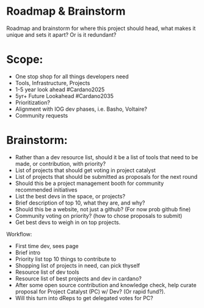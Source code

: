 # Roadmap & Brainstorm
Roadmap and brainstorm for where this project should head, what makes it unique and sets it apart? Or is it redundant?

# Scope:
- One stop shop for all things developers need
- Tools, Infrastructure, Projects
- 1-5 year look ahead #Cardano2025
- 5yr+ Future Lookahead #Cardano2035
- Prioritization?
- Alignment with IOG dev phases, i.e. Basho, Voltaire?
- Community requests

# Brainstorm:
- Rather than a dev resource list, should it be a list of tools that need to be made, or contribution, with priority?
- List of projects that should get voting in project catalyst
- List of projects that should be submitted as proposals for the next round
- Should this be a project management booth for community recommended initiatives
- List the best devs in the space, or projects?
- Brief description of top 10, what they are, and why?
- Should this be a website, not just a github? (For now prob github fine)
- Community voting on priority? (how to chose proposals to submit)
- Get best devs to weigh in on top projects.

Workflow:
- First time dev, sees page
- Brief intro
- Priority list top 10 things to contribute to
- Shopping list of projects in need, can pick thyself
- Resource list of dev tools
- Resource list of best projects and dev in cardano?
- After some open source contribution and knowledge check, help curate proposal for Project Catalyst (PC) w/ Dev? (Or rapid fund?).
- Will this turn into dReps to get delegated votes for PC?

